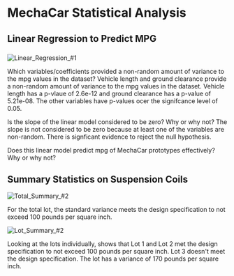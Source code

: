 # MechaCar Statistical Analysis

## Linear Regression to Predict MPG

### 

![Linear_Regression_#1](https://user-images.githubusercontent.com/86331812/146680455-7b78b581-2d88-43b5-b9e8-1bd83fef949b.png)

Which variables/coefficients provided a non-random amount of variance to the mpg values in the dataset?
Vehicle length and ground clearance provide a non-random amount of variance to the mpg values in the dataset.  Vehicle length has a p-vlaue of 2.6e-12 and ground clearance has a p-value of 5.21e-08.  The other variables have p-values ocer the signifcance level of 0.05. 

Is the slope of the linear model considered to be zero? Why or why not?
The slope is not considered to be zero because at least one of the variables are non-random.  There is signficant evidence to reject the null hypothesis.


Does this linear model predict mpg of MechaCar prototypes effectively? Why or why not?



## Summary Statistics on Suspension Coils

![Total_Summary_#2](https://user-images.githubusercontent.com/86331812/146681769-c6e4889e-e6d9-4c87-9660-4d67b9a7c778.png)

For the total lot, the standard variance meets the design specification to not exceed 100 pounds per square inch. 

![Lot_Summary_#2](https://user-images.githubusercontent.com/86331812/146681952-81971ccb-3ec1-4a2f-880a-ed3be8759eb7.png)

Looking at the lots individually, shows that Lot 1 and Lot 2 met the design specification to not exceed 100 pounds per square inch.  Lot 3 doesn't meet the design specification.  The lot has a variance of 170 pounds per square inch. 
